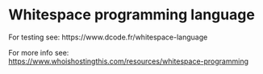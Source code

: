 <h1>Whitespace programming language</h1>
For testing see: https://www.dcode.fr/whitespace-language

For more info see: https://www.whoishostingthis.com/resources/whitespace-programming
